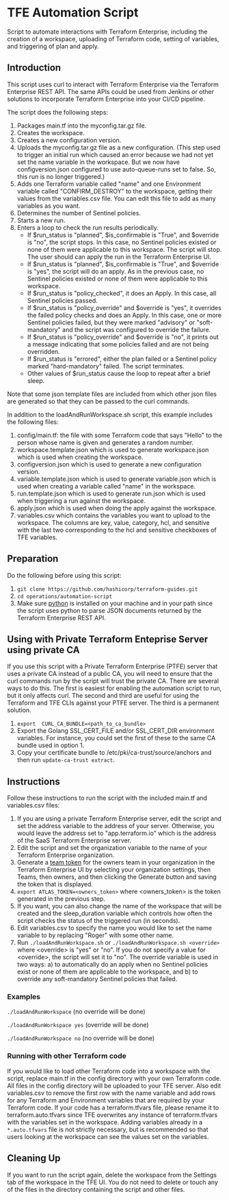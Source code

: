 # TFE Automation Script
Script to automate interactions with Terraform Enterprise, including the creation of a workspace, uploading of Terraform code, setting of variables, and triggering of plan and apply.

## Introduction
This script uses curl to interact with Terraform Enterprise via the Terraform Enterprise REST API. The same APIs could be used from Jenkins or other solutions to incorporate Terraform Enterprise into your CI/CD pipeline.

The script does the following steps:
1. Packages main.tf into the myconfig.tar.gz file.
1. Creates the workspace.
1. Creates a new configuration version.
1. Uploads the myconfig.tar.gz file as a new configuration. (This step used to trigger an initial run which caused an error because we had not yet set the name variable in the workspace. But we now have configversion.json configured to use auto-queue-runs set to false. So, this run is no longer triggered.)
1. Adds one Terraform variable called "name" and one Environment variable called "CONFIRM_DESTROY" to the workspace, getting their values from the variables.csv file. You can edit this file to add as many variables as you want.
1. Determines the number of Sentinel policies.
1. Starts a new run.
1. Enters a loop to check the run results periodically.
    - If $run_status is "planned", $is_confirmable is "True", and $override is "no", the script stops. In this case, no Sentinel policies existed or none of them were applicable to this workspace. The script will stop.  The user should can apply the run in the Terraform Enterprise UI.
    - If $run_status is "planned", $is_confirmable is "True", and $override is "yes", the script will do an apply. As in the previous case, no Sentinel policies existed or none of them were applicable to this workspace.
    - If $run_status is "policy_checked", it does an Apply. In this case, all Sentinel policies passed.
    - If $run_status is "policy_override" and $override is "yes", it overrides the failed policy checks and does an Apply. In this case, one or more Sentinel policies failed, but they were marked "advisory" or "soft-mandatory" and the script was configured to override the failure.
    - If $run_status is "policy_override" and $override is "no", it prints out a message indicating that some policies failed and are not being overridden.
    - If $run_status is "errored", either the plan failed or a Sentinel policy marked "hard-mandatory" failed. The script terminates.
    - Other values of $run_status cause the loop to repeat after a brief sleep.

Note that some json template files are included from which other json files are generated so that they can be passed to the curl commands.

In addition to the loadAndRunWorkspace.sh script, this example includes the following files:

1. config/main.tf: the file with some Terraform code that says "Hello" to the person whose name is given and generates a random number.
1. workspace.template.json which is used to generate workspace.json which is used when creating the workspace.
1. configversion.json which is used to generate a new configuration version.
1. variable.template.json which is used to generate variable.json which is used when creating a variable called "name" in the workspace.
1. run.template.json which is used to generate run.json which is used when triggering a run against the workspace.
1. apply.json which is used when doing the apply against the workspace.
1. variables.csv which contains the variables you want to upload to the workspace. The columns are key, value, category, hcl, and sensitive with the last two corresponding to the hcl and sensitive checkboxes of TFE variables.

## Preparation
Do the following before using this script:

1. `git clone https://github.com/hashicorp/terraform-guides.git`
1. `cd operations/automation-script`
1. Make sure [python](https://www.python.org/downloads/) is installed on your machine and in your path since the script uses python to parse JSON documents returned by the Terraform Enterprise REST API.

## Using with Private Terraform Enteprise Server using private CA
If you use this script with a Private Terraform Enterprise (PTFE) server that uses a private CA instead of a public CA, you will need to ensure that the curl commands run by the script will trust the private CA.  There are several ways to do this.  The first is easiest for enabling the automation script to run, but it only affects curl. The second and third are useful for using the Terraform and TFE CLIs against your PTFE server. The third is a permanent solution.
1. `export  CURL_CA_BUNDLE=<path_to_ca_bundle>`
1. Export the Golang SSL_CERT_FILE and/or SSL_CERT_DIR environment variables. For instance, you could set the first of these to the same CA bundle used in option 1.
1. Copy your certificate bundle to /etc/pki/ca-trust/source/anchors and then run `update-ca-trust extract`.

## Instructions
Follow these instructions to run the script with the included main.tf and variables.csv files:

1. If you are using a private Terraform Enterprise server, edit the script and set the address variable to the address of your server. Otherwise, you would leave the address set to "app.terraform.io" which is the address of the SaaS Terraform Enterprise server.
1. Edit the script and set the organization variable to the name of your Terraform Enterprise organization.
1. Generate a [team token](https://www.terraform.io/docs/enterprise/users-teams-organizations/service-accounts.html#team-service-accounts) for the owners team in your organization in the Terraform Enterprise UI by selecting your organization settings, then Teams, then owners, and then clicking the Generate button and saving the token that is displayed.
1. `export ATLAS_TOKEN=<owners_token>` where \<owners_token\> is the token generated in the previous step.
1. If you want, you can also change the name of the workspace that will be created and the sleep_duration variable which controls how often the script checks the status of the triggered run (in seconds).
1. Edit variables.csv to specify the name you would like to set the name variable to by replacing "Roger" with some other name.
1. Run `./loadAndRunWorkspace.sh` or `./loadAndRunWorkspace.sh <override>` where \<override\> is "yes" or "no". If you do not specify a value for \<override\>, the script will set it to "no". The override variable is used in two ways: a) to automatically do an apply when no Sentinel policies exist or none of them are applicable to the workspace, and b) to override any soft-mandatory Sentinel policies that failed.

### Examples
`./loadAndRunWorkspace` (no override will be done)

`./loadAndRunWorkspace yes` (override will be done)

`./loadAndRunWorkspace no` (no override will be done)

### Running with other Terraform code
If you would like to load other Terraform code into a workspace with the script, replace main.tf in the config directory with your own Terraform code.  All files in the config directory will be uploaded to your TFE server.  Also edit variables.csv to remove the first row with the name variable and add rows for any Terraform and Environment variables that are required by your Terraform code.  If your code has a terraform.tfvars file, please rename it to terraform.auto.tfvars since TFE overwrites any instance of terraform.tfvars with the variables set in the workspace. Adding variables already in a `*.auto.tfvars` file is not strictly necessary, but is recommended so that users looking at the workspace can see the values set on the variables.

## Cleaning Up
If you want to run the script again, delete the workspace from the Settings tab of the workspace in the TFE UI. You do not need to delete or touch any of the files in the directory containing the script and other files.
